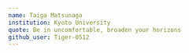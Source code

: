 ```yaml
---
name: Taiga Matsunaga
institution: Kyoto University
quote: Be in uncomfortable, broaden your horizons
github_user: Tiger-0512
---
```


